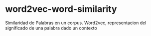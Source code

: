 # word2vec-word-similarity
Similaridad de Palabras en un corpus. Word2vec, representacion del significado de una palabra dado un contexto
